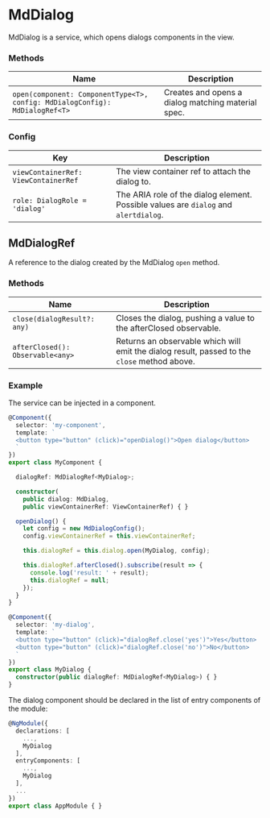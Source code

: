 # MdDialog

MdDialog is a service, which opens dialogs components in the view. 

### Methods

| Name |  Description |
| --- | --- |
| `open(component: ComponentType<T>, config: MdDialogConfig): MdDialogRef<T>` | Creates and opens a dialog matching material spec. |

### Config

| Key |  Description |
| --- | --- |
| `viewContainerRef: ViewContainerRef` | The view container ref to attach the dialog to. |
| `role: DialogRole = 'dialog'` | The ARIA role of the dialog element. Possible values are `dialog` and `alertdialog`. |

## MdDialogRef

A reference to the dialog created by the MdDialog `open` method.

### Methods

| Name |  Description |
| --- | --- |
| `close(dialogResult?: any)` | Closes the dialog, pushing a value to the afterClosed observable. |
| `afterClosed(): Observable<any>` | Returns an observable which will emit the dialog result, passed to the `close` method above. |

### Example
The service can be injected in a component.

```ts
@Component({
  selector: 'my-component',
  template: `
  <button type="button" (click)="openDialog()">Open dialog</button>
  `
})
export class MyComponent {

  dialogRef: MdDialogRef<MyDialog>;

  constructor(
    public dialog: MdDialog,
    public viewContainerRef: ViewContainerRef) { }

  openDialog() {
    let config = new MdDialogConfig();
    config.viewContainerRef = this.viewContainerRef;

    this.dialogRef = this.dialog.open(MyDialog, config);

    this.dialogRef.afterClosed().subscribe(result => {
      console.log('result: ' + result);
      this.dialogRef = null;
    });
  }
}

@Component({
  selector: 'my-dialog',
  template: `
  <button type="button" (click)="dialogRef.close('yes')">Yes</button>
  <button type="button" (click)="dialogRef.close('no')">No</button>
  `
})
export class MyDialog {
  constructor(public dialogRef: MdDialogRef<MyDialog>) { }
}
```

The dialog component should be declared in the list of entry components of the module:

```ts
@NgModule({
  declarations: [
    ...,
    MyDialog
  ],
  entryComponents: [
    ...,
    MyDialog
  ],
  ...
})
export class AppModule { }

```
